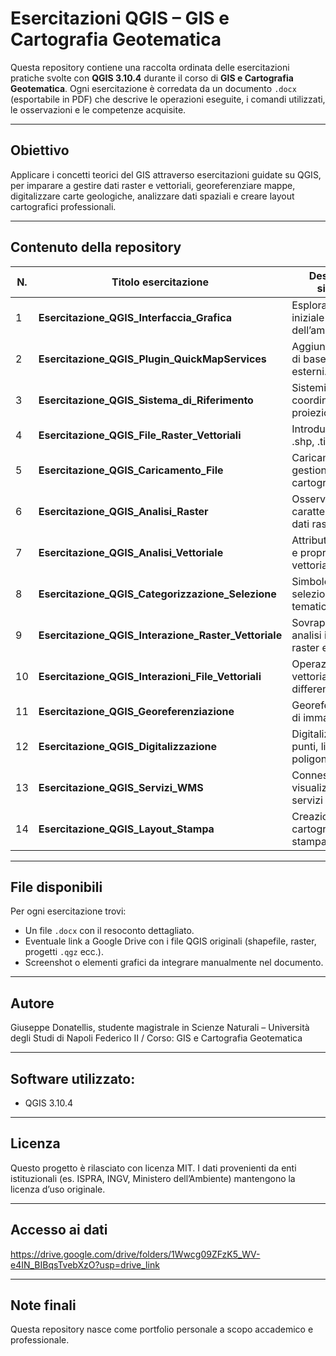 # Esercitazioni QGIS – GIS e Cartografia Geotematica

Questa repository contiene una raccolta ordinata delle esercitazioni pratiche svolte con **QGIS 3.10.4** durante il corso di **GIS e Cartografia Geotematica**. Ogni esercitazione è corredata da un documento `.docx` (esportabile in PDF) che descrive le operazioni eseguite, i comandi utilizzati, le osservazioni e le competenze acquisite.

---

## Obiettivo

Applicare i concetti teorici del GIS attraverso esercitazioni guidate su QGIS, per imparare a gestire dati raster e vettoriali, georeferenziare mappe, digitalizzare carte geologiche, analizzare dati spaziali e creare layout cartografici professionali.

---

## Contenuto della repository

| N. | Titolo esercitazione                                             | Descrizione sintetica |
|----|-----------------------------------------------------------------|-------------------------------------------------------------|
| 1  | **Esercitazione_QGIS_Interfaccia_Grafica**                      | Esplorazione iniziale dell’ambiente QGIS.                   |
| 2  | **Esercitazione_QGIS_Plugin_QuickMapServices**                  | Aggiunta di mappe di base da plugin esterni.                |
| 3  | **Esercitazione_QGIS_Sistema_di_Riferimento**                   | Sistemi di coordinate, EPSG e proiezioni.                   |
| 4  | **Esercitazione_QGIS_File_Raster_Vettoriali**                   | Introduzione ai file .shp, .tif e .gpkg.                    |
| 5  | **Esercitazione_QGIS_Caricamento_File**                         | Caricamento e gestione dei layer cartografici.              |
| 6  | **Esercitazione_QGIS_Analisi_Raster**                           | Osservazioni e caratteristiche dei dati raster.             |
| 7  | **Esercitazione_QGIS_Analisi_Vettoriale**                       | Attributi, geometrie e proprietà dei dati vettoriali.       |
| 8  | **Esercitazione_QGIS_Categorizzazione_Selezione**               | Simbologia, filtri e selezioni tematiche.                   |
| 9  | **Esercitazione_QGIS_Interazione_Raster_Vettoriale**            | Sovrapposizione e analisi incrociata di raster e shapefile. |
| 10 | **Esercitazione_QGIS_Interazioni_File_Vettoriali**              | Operazioni tra layer vettoriali (unioni, differenze, clip). |
| 11 | **Esercitazione_QGIS_Georeferenziazione**                       | Georeferenziazione di immagini raster.                      |
| 12 | **Esercitazione_QGIS_Digitalizzazione**                         | Digitalizzazione di punti, linee e poligoni geologici.      |
| 13 | **Esercitazione_QGIS_Servizi_WMS**                              | Connessione e visualizzazione di servizi WMS.               |
| 14 | **Esercitazione_QGIS_Layout_Stampa**                            | Creazione di layout cartografici per la stampa.             |

---

## File disponibili

Per ogni esercitazione trovi:
- Un file `.docx` con il resoconto dettagliato.
- Eventuale link a Google Drive con i file QGIS originali (shapefile, raster, progetti `.qgz` ecc.).
- Screenshot o elementi grafici da integrare manualmente nel documento.

---

## Autore

Giuseppe Donatellis, studente magistrale in Scienze Naturali – Università degli Studi di Napoli Federico II / Corso: GIS e Cartografia Geotematica  

---

## Software utilizzato: 
- QGIS 3.10.4

---

## Licenza

Questo progetto è rilasciato con licenza MIT. I dati provenienti da enti istituzionali (es. ISPRA, INGV, Ministero dell’Ambiente) mantengono la licenza d’uso originale.

---

## Accesso ai dati

https://drive.google.com/drive/folders/1Wwcg09ZFzK5_WV-e4IN_BIBqsTvebXzO?usp=drive_link

---

## Note finali

Questa repository nasce come portfolio personale a scopo accademico e professionale.  



